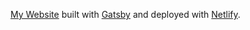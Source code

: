 <a href="https://billymitchell.netlify.app/" target="_blank">My Website</a> built with <a href="https://www.gatsbyjs.org/" target="_blank">Gatsby</a> and deployed with <a href="https://www.netlify.com/" target="_blank">Netlify</a>.
